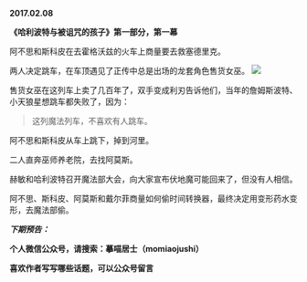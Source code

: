 
          
**2017.02.08**

**《哈利波特与被诅咒的孩子》第一部分，第一幕**

阿不思和斯科皮在去霍格沃兹的火车上商量要去救塞德里克。

两人决定跳车，在车顶遇见了正传中总是出场的龙套角色售货女巫。
![](http://wx3.sinaimg.cn/large/627d9660ly1fcinldkhguj20yg0jeta1.jpg)


售货女巫在这列车上卖了几百年了，双手变成利刃告诉他们，当年的詹姆斯波特、小天狼星想跳车都失败了，因为：
>这列魔法列车，不喜欢有人跳车。


阿不思和斯科皮从车上跳下，掉到河里。

二人直奔巫师养老院，去找阿莫斯。

赫敏和哈利波特召开魔法部大会，向大家宣布伏地魔可能回来了，但没有人相信。

阿不思、斯科皮、阿莫斯和戴尔菲商量如何偷时间转换器，最终决定用变形药水变形，去魔法部偷。


***下期预告：***


**个人微信公众号，请搜索：摹喵居士（momiaojushi）**

**喜欢作者写写哪些话题，可以公众号留言**

        